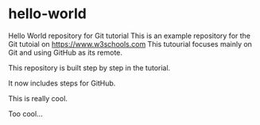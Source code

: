 # hello-world
Hello World repository for Git tutorial
This is an example repository for the Git tutoial on https://www.w3schools.com
This tutourial focuses mainly on Git and using GitHub as its remote.

This repository is built step by step in the tutorial.

It now includes steps for GitHub.

This is really cool.

Too cool...
